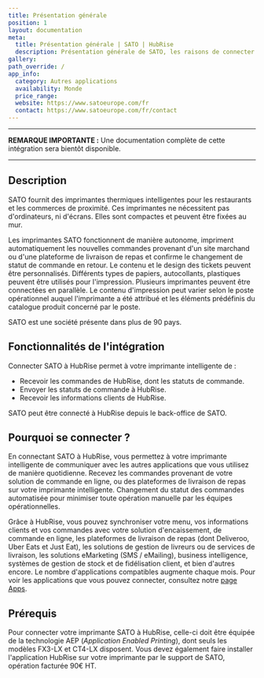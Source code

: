 ```yaml
---
title: Présentation générale
position: 1
layout: documentation
meta:
  title: Présentation générale | SATO | HubRise
  description: Présentation générale de SATO, les raisons de connecter votre imprimante intelligente à HubRise et liste des fonctionnalités de l'intégration avec HubRise.
gallery:
path_override: /
app_info:
  category: Autres applications
  availability: Monde
  price_range:
  website: https://www.satoeurope.com/fr
  contact: https://www.satoeurope.com/fr/contact
---
```


---

**REMARQUE IMPORTANTE :** Une documentation complète de cette intégration sera bientôt disponible.

---

## Description

SATO fournit des imprimantes thermiques intelligentes pour les restaurants et les commerces de proximité. Ces imprimantes ne nécessitent pas d'ordinateurs, ni d'écrans. Elles sont compactes et peuvent être fixées au mur.

Les imprimantes SATO fonctionnent de manière autonome, impriment automatiquement les nouvelles commandes provenant d'un site marchand ou d'une plateforme de livraison de repas et confirme le changement de statut de commande en retour. Le contenu et le design des tickets peuvent être personnalisés. Différents types de papiers, autocollants, plastiques peuvent être utilisés pour l'impression. Plusieurs imprimantes peuvent être connectées en parallèle. Le contenu d'impression peut varier selon le poste opérationnel auquel l'imprimante a été attribué et les éléments prédéfinis du catalogue produit concerné par le poste. 

SATO est une société présente dans plus de 90 pays.

## Fonctionnalités de l'intégration

Connecter SATO à HubRise permet à votre imprimante intelligente de :

- Recevoir les commandes de HubRise, dont les statuts de commande.
- Envoyer les statuts de commande à HubRise.
- Recevoir les informations clients de HubRise.

SATO peut être connecté à HubRise depuis le back-office de SATO.

## Pourquoi se connecter ?

En connectant SATO à HubRise, vous permettez à votre imprimante intelligente de communiquer avec les autres applications que vous utilisez de manière quotidienne. Recevez les commandes provenant de votre solution de commande en ligne, ou des plateformes de livraison de repas sur votre imprimante intelligente. Changement du statut des commandes automatisée pour minimiser toute opération manuelle par les équipes opérationnelles.  

Grâce à HubRise, vous pouvez synchroniser votre menu, vos informations clients et vos commandes avec votre solution d'encaissement, de commande en ligne, les plateformes de livraison de repas (dont Deliveroo, Uber Eats et Just Eat), les solutions de gestion de livreurs ou de services de livraison, les solutions eMarketing (SMS / eMailing), business intelligence, systèmes de gestion de stock et de fidélisation client, et bien d'autres encore. Le nombre d'applications compatibles augmente chaque mois. Pour voir les applications que vous pouvez connecter, consultez notre [page Apps](/apps).

## Prérequis

Pour connecter votre imprimante SATO à HubRise, celle-ci doit être équipée de la technologie AEP (*Application Enabled Printing*), dont seuls les modèles FX3-LX et CT4-LX disposent. Vous devez également faire installer l'application HubRise sur votre imprimante par le support de SATO, opération facturée 90€ HT.
